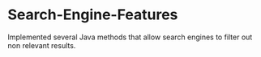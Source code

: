 # Search-Engine-Features
Implemented several Java methods that allow search engines to filter out non relevant results.
